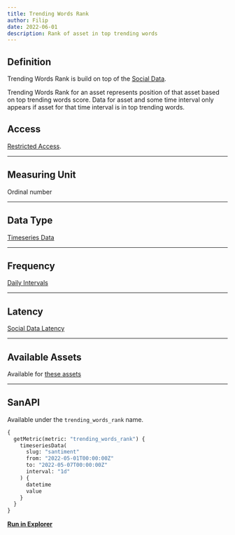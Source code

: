 ```yaml
---
title: Trending Words Rank
author: Filip
date: 2022-06-01
description: Rank of asset in top trending words
---
```

## Definition

Trending Words Rank is build on top of the [Social Data](/metrics/details/social-data).

Trending Words Rank for an asset represents position of that asset based on top
trending words score.
Data for asset and some time interval only appears if asset for that time
interval is in top trending words.


## Access

[Restricted Access](/metrics/details/access#restricted-access).

---

## Measuring Unit

Ordinal number

---

## Data Type

[Timeseries Data](/metrics/details/data-type#timeseries-data)

---

## Frequency

[Daily Intervals](/metrics/details/frequency#daily-frequency)


---

## Latency

[Social Data Latency](/metrics/details/latency#social-data-latency)

---

## Available Assets

Available for [these
assets](<https://api.santiment.net/graphiql?variables=&query=%7B%0A%20%20getMetric(metric%3A%20%22trending_words_rank%22)%20%7B%0A%20%20%20%20metadata%20%7B%0A%20%20%20%20%20%20availableSlugs%0A%20%20%20%20%7D%0A%20%20%7D%0A%7D%0A>)


---

## SanAPI

Available under the `trending_words_rank` name.

```graphql
{
  getMetric(metric: "trending_words_rank") {
    timeseriesData(
      slug: "santiment"
      from: "2022-05-01T00:00:00Z"
      to: "2022-05-07T00:00:00Z"
      interval: "1d"
    ) {
      datetime
      value
    }
  }
}
```

**[Run in
Explorer](<https://api.santiment.net/graphiql?variables=&query=%7B%0A%20%20getMetric(metric%3A%20%22trending_words_rank%22)%20%7B%0A%20%20%20%20timeseriesData(%0A%20%20%20%20%20%20slug%3A%20%22santiment%22%0A%20%20%20%20%20%20from%3A%20%222022-05-01T00%3A00%3A00Z%22%0A%20%20%20%20%20%20to%3A%20%222022-05-07T00%3A00%3A00Z%22%0A%20%20%20%20%20%20interval%3A%20%221d%22%0A%20%20%20%20)%20%7B%0A%20%20%20%20%20%20datetime%0A%20%20%20%20%20%20value%0A%20%20%20%20%7D%0A%20%20%7D%0A%7D>)**
